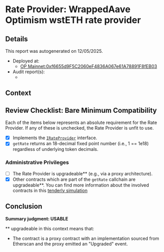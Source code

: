 
# Rate Provider: WrappedAave Optimism wstETH rate provider

## Details
This report was autogenerated on 12/05/2025.

- Deployed at:
    - [OP Mainnet:0xf6655d9F5C2060eF4836A067e61A78891F8fEB03](https://optimistic.etherscan.io/address/0xf6655d9F5C2060eF4836A067e61A78891F8fEB03)
- Audit report(s):
    - [<audit title>](<link to audit>)

## Context
<Write a brief description of the intended functionality here.>

## Review Checklist: Bare Minimum Compatibility
Each of the items below represents an absolute requirement for the Rate Provider. If any of these is unchecked, the Rate Provider is unfit to use.

- [x] Implements the [`IRateProvider`](https://github.com/balancer/balancer-v2-monorepo/blob/bc3b3fee6e13e01d2efe610ed8118fdb74dfc1f2/pkg/interfaces/contracts/pool-utils/IRateProvider.sol) interface.
- [x] `getRate` returns an 18-decimal fixed point number (i.e., 1 == 1e18) regardless of underlying token decimals.

### Administrative Privileges
- [ ] The Rate Provider is upgradeable** (e.g., via a proxy architecture).
- [x] Other contracts which are part of the `getRate` callchain are upgradeable**. You can find more information
   about the involved contracts in this [tenderly simulation](https://www.tdly.co/shared/simulation/a35a0622-993f-4311-9db9-ecabbb1419a4)

## Conclusion
**Summary judgment: USABLE**

** upgradeable in this context means that:
- The contract is a proxy contract with an implementation sourced from Etherscan and the proxy emitted an "Upgraded" event.
    
